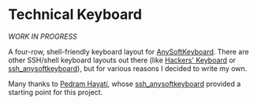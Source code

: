 # Technical Keyboard

*WORK IN PROGRESS*

A four-row, shell-friendly keyboard layout for [AnySoftKeyboard](https://github.com/AnySoftKeyboard/AnySoftKeyboard).  There are other SSH/shell keyboard layouts out there (like [Hackers' Keyboard](https://github.com/bisermilanov/hackerskeyboard) or [ssh_anysoftkeyboard](https://github.com/pi3ch/ssh_anysoftkeyboard)), but for various reasons I decided to write my own.

Many thanks to [Pedram Hayati](https://github.com/pi3ch/), whose [ssh_anysoftkeyboard](https://github.com/pi3ch/ssh_anysoftkeyboard) provided a starting point for this project.


